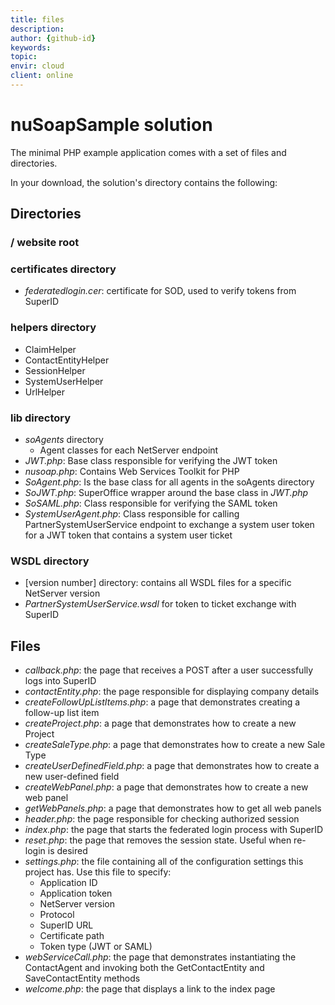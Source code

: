 ```yaml
---
title: files
description:
author: {github-id}
keywords:
topic:
envir: cloud
client: online
---
```


# nuSoapSample solution

The minimal PHP example application comes with a set of files and directories.

In your download, the solution's directory contains the following:

## Directories

### / website root

### certificates directory

* *federatedlogin.cer*: certificate for SOD, used to verify tokens from SuperID

### helpers directory

* ClaimHelper
* ContactEntityHelper
* SessionHelper
* SystemUserHelper
* UrlHelper

### lib directory

* *soAgents* directory
  * Agent classes for each NetServer endpoint
* *JWT.php*: Base class responsible for verifying the JWT token
* *nusoap.php*: Contains Web Services Toolkit for PHP
* *SoAgent.php*: Is the base class for all agents in the soAgents directory
* *SoJWT.php*: SuperOffice wrapper around the base class in *JWT.php*
* *SoSAML.php*: Class responsible for verifying the SAML token
* *SystemUserAgent.php*: Class responsible for calling PartnerSystemUserService endpoint to exchange a system user token for a JWT token that contains a system user ticket

### WSDL directory

* \[version number\] directory: contains all WSDL files for a specific NetServer version
* *PartnerSystemUserService.wsdl* for token to ticket exchange with SuperID

## Files

* *callback.php*: the page that receives a POST after a user successfully logs into SuperID
* *contactEntity.php*: the page responsible for displaying company details
* *createFollowUpListItems.php*: a page that demonstrates creating a follow-up list item
* *createProject.php*: a page that demonstrates how to create a new Project
* *createSaleType.php*: a page that demonstrates how to create a new Sale Type
* *createUserDefinedField.php*: a page that demonstrates how to create a new user-defined field
* *createWebPanel.php*: a page that demonstrates how to create a new web panel
* *getWebPanels.php*: a page that demonstrates how to get all web panels
* *header.php*: the page responsible for checking authorized session
* *index.php*: the page that starts the federated login process with SuperID
* *reset.php*: the page that removes the session state. Useful when re-login is desired
* *settings.php*: the file containing all of the configuration settings this project has. Use this file to specify:
  * Application ID
  * Application token
  * NetServer version
  * Protocol
  * SuperID URL
  * Certificate path
  * Token type (JWT or SAML)
* *webServiceCall.php*: the page that demonstrates instantiating the ContactAgent and invoking both the GetContactEntity and SaveContactEntity methods
* *welcome.php*: the page that displays a link to the index page
